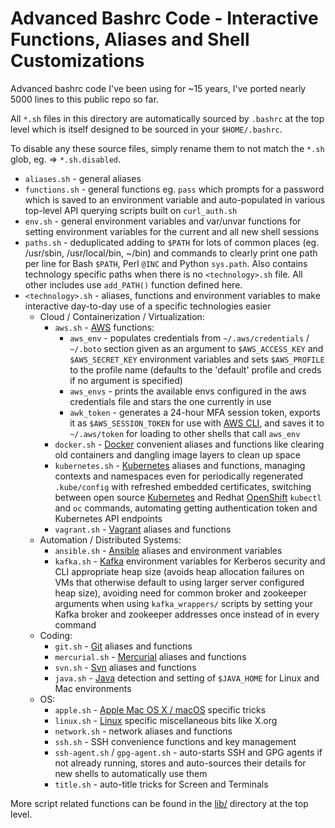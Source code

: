 Advanced Bashrc Code - Interactive Functions, Aliases and Shell Customizations
==============================================================

Advanced bashrc code I've been using for ~15 years, I've ported nearly 5000 lines to this public repo so far.

All `*.sh` files in this directory are automatically sourced by `.bashrc` at the top level which is itself designed to be sourced in your `$HOME/.bashrc`.

To disable any these source files, simply rename them to not match the `*.sh` glob, eg. => `*.sh.disabled`.

- `aliases.sh` - general aliases
- `functions.sh` - general functions eg. `pass` which prompts for a password which is saved to an environment variable and auto-populated in various top-level API querying scripts built on `curl_auth.sh`
- `env.sh` - general environment variables and var/unvar functions for setting environment variables for the current and all new shell sessions
- `paths.sh` - deduplicated adding to `$PATH` for lots of common places (eg. /usr/sbin, /usr/local/bin, ~/bin) and commands to clearly print one path per line for Bash `$PATH`, Perl `@INC` and Python `sys.path`. Also contains technology specific paths when there is no `<technology>.sh` file. All other includes use `add_PATH()` function defined here.
- `<technology>.sh` - aliases, functions and environment variables to make interactive day-to-day use of a specific technologies easier
  - Cloud / Containerization / Virtualization:
    - `aws.sh` - [AWS](https://aws.amazon.com) functions:
      - `aws_env` - populates credentials from `~/.aws/credentials` / `~/.boto` section given as an argument to `$AWS_ACCESS_KEY` and `$AWS_SECRET_KEY` environment variables and sets `$AWS_PROFILE` to the profile name (defaults to the 'default' profile and creds if no argument is specified)
      - `aws_envs` - prints the available envs configured in the aws credentials file and stars the one currently in use
      - `awk_token` - generates a 24-hour MFA session token, exports it as `$AWS_SESSION_TOKEN` for use with [AWS CLI](https://aws.amazon.com/cli/), and saves it to `~/.aws/token` for loading to other shells that call `aws_env`
    - `docker.sh` - [Docker](https://www.docker.com/) convenient aliases and functions like clearing old containers and dangling image layers to clean up space
    - `kubernetes.sh` - [Kubernetes](https://kubernetes.io/) aliases and functions, managing contexts and namespaces even for periodically regenerated `.kube/config` with refreshed embedded certificates, switching between open source [Kubernetes](https://kubernetes.io/) and Redhat [OpenShift](https://www.openshift.com/) `kubectl` and `oc` commands, automating getting authentication token and Kubernetes API endpoints
    - `vagrant.sh` - [Vagrant](https://www.vagrantup.com/) aliases and functions
  - Automation / Distributed Systems:
    - `ansible.sh` - [Ansible](https://www.ansible.com) aliases and environment variables
    - `kafka.sh` - [Kafka](http://kafka.apache.org/) environment variables for Kerberos security and CLI appropriate heap size (avoids heap allocation failures on VMs that otherwise default to using larger server configured heap size), avoiding need for common broker and zookeeper arguments when using `kafka_wrappers/` scripts by setting your Kafka broker and zookeeper addresses once instead of in every command
  - Coding:
    - `git.sh` - [Git](https://git-scm.com/) aliases and functions
    - `mercurial.sh` - [Mercurial](https://www.mercurial-scm.org/) aliases and functions
    - `svn.sh` - [Svn](https://subversion.apache.org) aliases and functions
    - `java.sh` - [Java](https://www.java.com/en/) detection and setting of `$JAVA_HOME` for Linux and Mac environments
  - OS:
    - `apple.sh` - [Apple Mac OS X / macOS](https://en.wikipedia.org/wiki/MacOS) specific tricks
    - `linux.sh` - [Linux](https://en.wikipedia.org/wiki/Linux) specific miscellaneous bits like X.org
    - `network.sh` - network aliases and functions
    - `ssh.sh` - SSH convenience functions and key management
    - `ssh-agent.sh` / `gpg-agent.sh` - auto-starts SSH and GPG agents if not already running, stores and auto-sources their details for new shells to automatically use them
    - `title.sh` - auto-title tricks for Screen and Terminals

More script related functions can be found in the [lib/](https://github.com/HariSekhon/DevOps-Bash-tools/tree/master/lib) directory at the top level.
